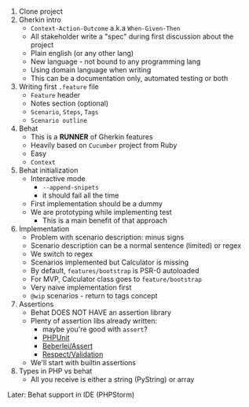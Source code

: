 1. Clone project
2. Gherkin intro
    - `Context-Action-Outcome` a.k.a `When-Given-Then`
    - All stakeholder write a "spec" during first discussion about the project
    - Plain english (or any other lang)
    - New language - not bound to any programming lang
    - Using domain language when writing
    - This can be a documentation only, automated testing or both
3. Writing first `.feature` file
    - `Feature` header
    -  Notes section (optional)
    - `Scenario`, `Steps`, `Tags`
    - `Scenario outline`
4. Behat
    - This is a **RUNNER** of Gherkin features
    - Heavily based on `Cucumber` project from Ruby
    - Easy
    - `Context`
4. Behat initialization
    - Interactive mode
        - `--append-snipets`
        - it should fail all the time
    - First implementation should be a dummy
    - We are prototyping while implementing test
        - This is a main benefit of that approach
5. Implementation
    - Problem with scenario description: minus signs
    - Scenario description can be a normal sentence (limited) or regex
    - We switch to regex
    - Scenarios implemented but Calculator is missing
    - By default, `features/bootstrap` is PSR-0 autoloaded
    - For MVP, Calculator class goes to `feature/bootstrap`
    - Very naive implementation first
    - `@wip` scenarios - return to tags concept
6. Assertions
    - Behat DOES NOT HAVE an assertion library
    - Plenty of assertion libs already written:
        - maybe you're good with `assert`?
        - [PHPUnit](https://github.com/sebastianbergmann/phpunit/blob/5.6/src/Framework/Assert/Functions.php)
        - [Beberlei/Assert](https://github.com/beberlei/assert)
        - [Respect/Validation](https://github.com/Respect/Validation)
    - We'll start with builtin assertions
7. Types in PHP vs behat
    - All you receive is either a string (PyString) or array
        
Later:
Behat support in IDE (PHPStorm)
